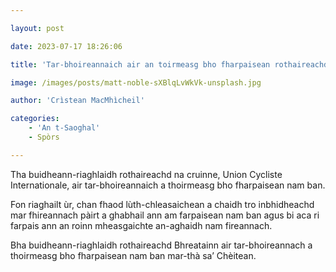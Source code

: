 ```yaml
---

layout: post

date: 2023-07-17 18:26:06

title: 'Tar-bhoireannaich air an toirmeasg bho fharpaisean rothaireachd nam ban'

image: /images/posts/matt-noble-sXBlqLvWkVk-unsplash.jpg

author: 'Crìstean MacMhìcheil'

categories:
    - 'An t-Saoghal'
    - Spòrs

---
```


Tha buidheann-riaghlaidh rothaireachd na cruinne, Union Cycliste Internationale, air tar-bhoireannaich a thoirmeasg bho fharpaisean nam ban.

Fon riaghailt ùr, chan fhaod lùth-chleasaichean a chaidh tro inbhidheachd mar fhireannach pàirt a ghabhail ann am farpaisean nam ban agus bi aca ri farpais ann an roinn mheasgaichte an-aghaidh nam fireannach.

Bha buidheann-riaghlaidh rothaireachd Bhreatainn air tar-bhoireannach a thoirmeasg bho fharpaisean nam ban mar-thà sa’ Chèitean.